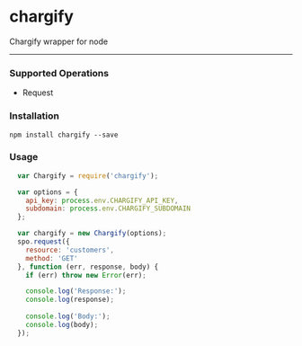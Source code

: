 chargify
========


Chargify wrapper for node

---
### Supported Operations

- Request

### Installation
`npm install chargify --save`

### Usage

```javascript
  var Chargify = require('chargify');

  var options = {
    api_key: process.env.CHARGIFY_API_KEY,
    subdomain: process.env.CHARGIFY_SUBDOMAIN
  };

  var chargify = new Chargify(options);
  spo.request({
    resource: 'customers',
    method: 'GET'
  }, function (err, response, body) {
    if (err) throw new Error(err);

    console.log('Response:');
    console.log(response);
    
    console.log('Body:');
    console.log(body);
  });
```